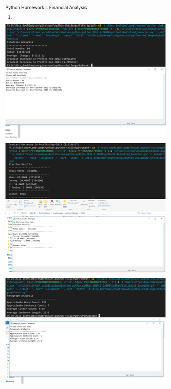 Python Homework
I. Financial Analysis

1. 
![](Images/Financial_Analysis.png)
![](Images/Financial_Analysis_text.png)

![](Images/Election_Results.png)
![](Images/Election_Results_text.png)

![](Images/PyParagraph_Analysis.png)
![](Images/PyParagraph_Analysis_text.png)


